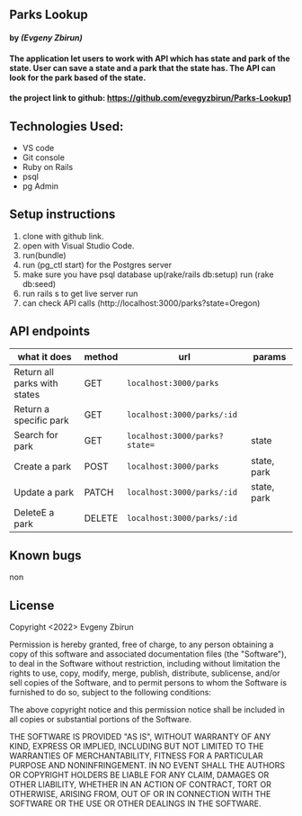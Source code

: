## Parks Lookup

#### by _**(Evgeny Zbirun)**_

#### The application let users to work with API which has state and park of the state. User can save a state and a park that the state has. The API can look for the park based of the state.



#### the project link to github: https://github.com/evegyzbirun/Parks-Lookup1

## Technologies Used:
* VS code
* Git console
* Ruby on Rails
* psql
* pg Admin



## Setup instructions

1. clone with github link.
2. open with Visual Studio Code.
3. run(bundle)
4. run (pg_ctl start) for the Postgres server
4. make sure you have psql database up(rake/rails db:setup) run (rake db:seed)
5. run rails s to get live server run
6. can check API calls (http://localhost:3000/parks?state=Oregon)

## API endpoints

<table>
    <thead>
      <tr>
        <th>what it does</th>
        <th>method</th>
        <th>url</th>
        <th>params</th>
      </tr>
    </thead>
    <tbody>
        <tr>
            <td>Return all parks with states</td>
            <td>GET</td>
            <td><code>localhost:3000/parks</code></td>
            <td><code></code></td>
        </tr>
        <tr>
            <td>Return a specific park</td>
            <td>GET</td>
            <td><code>localhost:3000/parks/:id</code></td>
            <td><code></code></td>
        </tr>
         <tr>
            <td>Search for park</td>
            <td>GET</td>
            <td><code>localhost:3000/parks?state=</code></td>
            <td><code></code>state</td>
        </tr>
         <tr>
            <td>Create a park</td>
            <td>POST</td>
            <td><code>localhost:3000/parks</code></td>
            <td><code></code>state, park</td>
        </tr>
         <tr>
            <td>Update a park</td>
            <td>PATCH</td>
            <td><code>localhost:3000/parks/:id</code></td>
            <td><code></code>state, park</td>
        </tr>
         <tr>
            <td>DeleteE a park</td>
            <td>DELETE</td>
            <td><code>localhost:3000/parks/:id</code></td>
            <td><code></code></td>
        </tr>
    </tbody>
  </table>

## Known bugs
 non

## License

Copyright <2022> Evgeny Zbirun

Permission is hereby granted, free of charge, to any person obtaining a copy of this software and associated documentation files (the "Software"), to deal in the Software without restriction, including without limitation the rights to use, copy, modify, merge, publish, distribute, sublicense, and/or sell copies of the Software, and to permit persons to whom the Software is furnished to do so, subject to the following conditions:

The above copyright notice and this permission notice shall be included in all copies or substantial portions of the Software.

THE SOFTWARE IS PROVIDED "AS IS", WITHOUT WARRANTY OF ANY KIND, EXPRESS OR IMPLIED, INCLUDING BUT NOT LIMITED TO THE WARRANTIES OF MERCHANTABILITY, FITNESS FOR A PARTICULAR PURPOSE AND NONINFRINGEMENT. IN NO EVENT SHALL THE AUTHORS OR COPYRIGHT HOLDERS BE LIABLE FOR ANY CLAIM, DAMAGES OR OTHER LIABILITY, WHETHER IN AN ACTION OF CONTRACT, TORT OR OTHERWISE, ARISING FROM, OUT OF OR IN CONNECTION WITH THE SOFTWARE OR THE USE OR OTHER DEALINGS IN THE SOFTWARE.